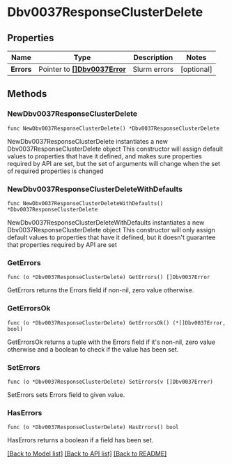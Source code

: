 # Dbv0037ResponseClusterDelete

## Properties

Name | Type | Description | Notes
------------ | ------------- | ------------- | -------------
**Errors** | Pointer to [**[]Dbv0037Error**](Dbv0037Error.md) | Slurm errors | [optional] 

## Methods

### NewDbv0037ResponseClusterDelete

`func NewDbv0037ResponseClusterDelete() *Dbv0037ResponseClusterDelete`

NewDbv0037ResponseClusterDelete instantiates a new Dbv0037ResponseClusterDelete object
This constructor will assign default values to properties that have it defined,
and makes sure properties required by API are set, but the set of arguments
will change when the set of required properties is changed

### NewDbv0037ResponseClusterDeleteWithDefaults

`func NewDbv0037ResponseClusterDeleteWithDefaults() *Dbv0037ResponseClusterDelete`

NewDbv0037ResponseClusterDeleteWithDefaults instantiates a new Dbv0037ResponseClusterDelete object
This constructor will only assign default values to properties that have it defined,
but it doesn't guarantee that properties required by API are set

### GetErrors

`func (o *Dbv0037ResponseClusterDelete) GetErrors() []Dbv0037Error`

GetErrors returns the Errors field if non-nil, zero value otherwise.

### GetErrorsOk

`func (o *Dbv0037ResponseClusterDelete) GetErrorsOk() (*[]Dbv0037Error, bool)`

GetErrorsOk returns a tuple with the Errors field if it's non-nil, zero value otherwise
and a boolean to check if the value has been set.

### SetErrors

`func (o *Dbv0037ResponseClusterDelete) SetErrors(v []Dbv0037Error)`

SetErrors sets Errors field to given value.

### HasErrors

`func (o *Dbv0037ResponseClusterDelete) HasErrors() bool`

HasErrors returns a boolean if a field has been set.


[[Back to Model list]](../README.md#documentation-for-models) [[Back to API list]](../README.md#documentation-for-api-endpoints) [[Back to README]](../README.md)


